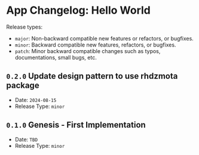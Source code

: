 # App Changelog: Hello World

Release types:
* `major`: Non-backward compatible new features or refactors, or bugfixes.
* `minor`: Backward compatible new features, refactors, or bugfixes.
* `patch`: Minor backward compatible changes such as typos, documentations, small bugs, etc.

## `0.2.0` Update design pattern to use rhdzmota package

* Date: `2024-08-15`
* Release Type: `minor`

## `0.1.0` Genesis - First Implementation

* Date: `TBD`
* Release Type: `minor`
